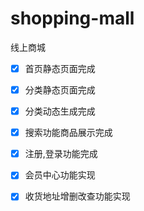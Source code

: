# shopping-mall
线上商城
- [x] 首页静态页面完成
- [x] 分类静态页面完成 
- [x] 分类动态生成完成
- [x] 搜索功能商品展示完成
- [x] 注册,登录功能完成
- [x] 会员中心功能实现
- [x] 收货地址增删改查功能实现

